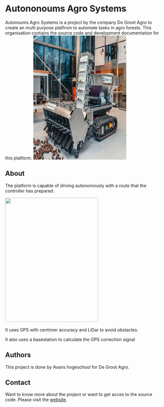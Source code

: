 # Autononoums Agro Systems
Autonoums Agro Systems is a project by the company De Groot Agro to create an multi purpose platfrom to automate tasks in agro forests. This organisation contains the source code and development documentation for this platform.
<img src="araf.jpg"  width="300" height="400">

## About
The platform is capable of driving autonomously with a route that the controller has prepared. 

<img src="puk.jpg"  width="300" height="400">

It uses GPS with centimer accuracy and LiDar to avoid obstacles. 

It also uses a basestation to calculate the GPS correction signal 

## Authors
This project is done by Avans hogeschool for De Groot Agro.
## Contact
Want to know more about the project or want to get acces to the source code. Please visit the [website](https://degrootagro.nl/).
